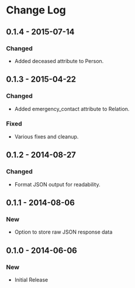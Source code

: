 # Change Log

## 0.1.4 - 2015-07-14
### Changed
- Added deceased attribute to Person.

## 0.1.3 - 2015-04-22
### Changed
- Added emergency_contact attribute to Relation.

### Fixed
- Various fixes and cleanup.

## 0.1.2 - 2014-08-27
### Changed
- Format JSON output for readability.

## 0.1.1 - 2014-08-06
### New
- Option to store raw JSON response data

## 0.1.0 - 2014-06-06
### New
- Initial Release
